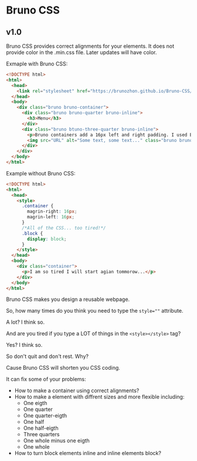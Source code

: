 # Bruno CSS

## v1.0

Bruno CSS provides correct alignments for your elements. It does not provide color in the .min.css file. Later updates will have color.

Exmaple with Bruno CSS:

```html
<!DOCTYPE html>
<html>
  <head>
    <link rel="stylesheet" href="https://brunozhon.github.io/Bruno-CSS/brunocss.min.css">
  </head>
  <body>
    <div class="bruno bruno-container">
      <div class="bruno bruno-quarter bruno-inline">
        <h3>Menu</h3>
      </div>
      <div class="bruno btuno-three-quarter bruno-inline">
        <p>Bruno containers add a 16px left and right padding. I used Bruno CSS and it was much simpler.</p>
        <img src="URL" alt="Some text, some text..." class="bruno bruno-block" />
      </div>
    </div>
  </body>
</html>
```

Example without Bruno CSS:

```html
<!DOCTYPE html>
<html>
  <head>
    <style>
      .container {
        magrin-right: 16px;
        magrin-left: 16px;
      }
      /*All of the CSS... too tired!*/
      .block {
        display: block;
      }
    </style>
  </head>
  <body>
    <div class="container">
      <p>I am so tired I will start agian tommorow...</p>
    </div>
  </body>
</html>
```

Bruno CSS makes you design a reusable webpage.

So, how many times do you think you need to type the `style=""` attribute.

A lot? I think so.

And are you tired if you type a LOT of things in the `<style></style>` tag?

Yes? I think so. 

So don't quit and don't rest. Why?

Cause Bruno CSS will shorten you CSS coding.

It can fix some of your problems:

- How to make a container using correct alignments?
- How to make a element with diffrent sizes and more flexible including:
  - One eigth
  - One quarter
  - One quarter-eigth
  - One half
  - One half-eigth
  - Three quarters
  - One whole minus one eigth
  - One whole
- How to turn block elements inline and inline elements block?
